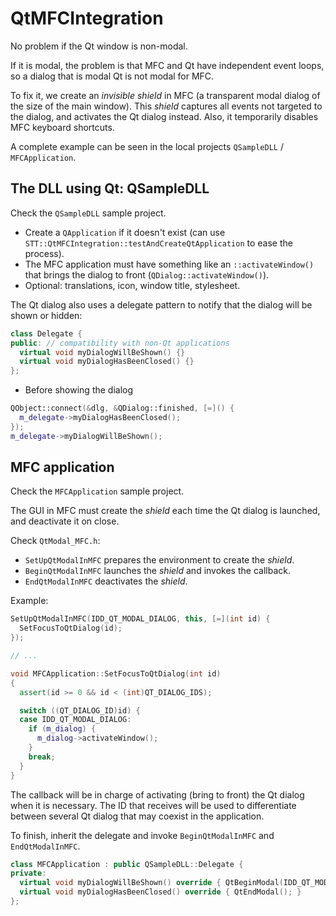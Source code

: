 # QtMFCIntegration

No problem if the Qt window is non-modal.

If it is modal, the problem is that MFC and Qt have independent event loops, so a dialog that is modal Qt is not modal for MFC.

To fix it, we create an *invisible shield* in MFC (a transparent modal dialog of the size of the main window). This *shield* captures all events not targeted to the dialog, and activates the Qt dialog instead. Also, it temporarily disables MFC keyboard shortcuts.

A complete example can be seen in the local projects `QSampleDLL` / `MFCApplication`.

## The DLL using Qt: QSampleDLL

Check the `QSampleDLL` sample project.

- Create a `QApplication` if it doesn't exist (can use `STT::QtMFCIntegration::testAndCreateQtApplication` to ease the process).
- The MFC application must have something like an `::activateWindow()` that brings the dialog to front (`QDialog::activateWindow()`).
- Optional: translations, icon, window title, stylesheet.

The Qt dialog also uses a delegate pattern to notify that the dialog will be shown or hidden:

```cpp
class Delegate {
public: // compatibility with non-Qt applications
  virtual void myDialogWillBeShown() {}
  virtual void myDialogHasBeenClosed() {}
};
```

- Before showing the dialog

```cpp
QObject::connect(&dlg, &QDialog::finished, [=]() {
  m_delegate->myDialogHasBeenClosed();
});
m_delegate->myDialogWillBeShown();
```

## MFC application

Check the `MFCApplication` sample project.

The GUI in MFC must create the *shield* each time the Qt dialog is launched, and deactivate it on close.

Check `QtModal_MFC.h`:

- `SetUpQtModalInMFC` prepares the environment to create the _shield_.
- `BeginQtModalInMFC` launches the _shield_ and invokes the callback.
- `EndQtModalInMFC` deactivates the _shield_.

Example:

```cpp
SetUpQtModalInMFC(IDD_QT_MODAL_DIALOG, this, [=](int id) {
  SetFocusToQtDialog(id);
});

// ...

void MFCApplication::SetFocusToQtDialog(int id)
{
  assert(id >= 0 && id < (int)QT_DIALOG_IDS);

  switch ((QT_DIALOG_ID)id) {
  case IDD_QT_MODAL_DIALOG:
    if (m_dialog) {
      m_dialog->activateWindow();
    }
    break;
  }
}
```

The callback will be in charge of activating (bring to front) the Qt dialog when it is necessary. The ID that receives will be used to differentiate between several Qt dialog that may coexist in the application.

To finish, inherit the delegate and invoke `BeginQtModalInMFC` and `EndQtModalInMFC`.

```cpp
class MFCApplication : public QSampleDLL::Delegate {
private:
  virtual void myDialogWillBeShown() override { QtBeginModal(IDD_QT_MODAL_DIALOG); }
  virtual void myDialogHasBeenClosed() override { QtEndModal(); }
};
```
